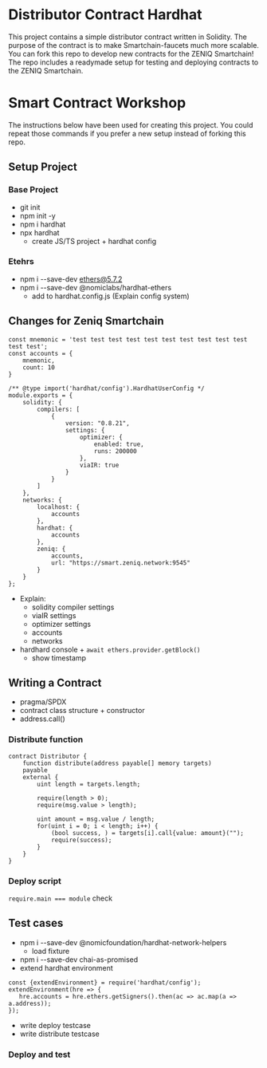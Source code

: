 # Distributor Contract Hardhat

This project contains a simple distributor contract written in Solidity.
The purpose of the contract is to make Smartchain-faucets much more scalable.
You can fork this repo to develop new contracts for the ZENIQ Smartchain!
The repo includes a readymade setup for testing and deploying contracts to the ZENIQ Smartchain.

# Smart Contract Workshop

The instructions below have been used for creating this project.
You could repeat those commands if you prefer a new setup instead of forking this repo.

## Setup Project

### Base Project
- git init
- npm init -y
- npm i hardhat
- npx hardhat
    - create JS/TS project + hardhat config

### Etehrs
- npm i --save-dev ethers@5.7.2
- npm i --save-dev @nomiclabs/hardhat-ethers
    - add to hardhat.config.js (Explain config system)

## Changes for Zeniq Smartchain

```
const mnemonic = 'test test test test test test test test test test test test';
const accounts = {
    mnemonic,
    count: 10
}

/** @type import('hardhat/config').HardhatUserConfig */
module.exports = {
    solidity: {
        compilers: [
            {
                version: "0.8.21",
                settings: {
                    optimizer: {
                        enabled: true,
                        runs: 200000
                    },
                    viaIR: true
                }
            }
        ]
    },
    networks: {
        localhost: {
            accounts
        },
        hardhat: {
            accounts
        },
        zeniq: {
            accounts,
            url: "https://smart.zeniq.network:9545"
        }
    }
};
```
- Explain:
    - solidity compiler settings
    - viaIR settings
    - optimizer settings
    - accounts
    - networks
- hardhard console + `await ethers.provider.getBlock()`
    - show timestamp

## Writing a Contract

- pragma/SPDX
- contract class structure + constructor
- address.call()

### Distribute function

```
contract Distributor {
    function distribute(address payable[] memory targets)
    payable
    external {
        uint length = targets.length;

        require(length > 0);
        require(msg.value > length);

        uint amount = msg.value / length;
        for(uint i = 0; i < length; i++) {
            (bool success, ) = targets[i].call{value: amount}("");
            require(success);
        }
    }
}
```

### Deploy script
`require.main === module` check

## Test cases

- npm i --save-dev @nomicfoundation/hardhat-network-helpers
    - load fixture
- npm i --save-dev chai-as-promised
- extend hardhat environment
```
const {extendEnvironment} = require('hardhat/config');
extendEnvironment(hre => {
   hre.accounts = hre.ethers.getSigners().then(ac => ac.map(a => a.address));
});
```
- write deploy testcase
- write distribute testcase

### Deploy and test
